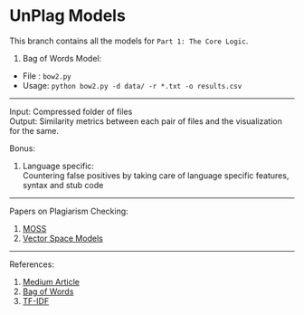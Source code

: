 # UnPlag Models

This branch contains all the models for `Part 1: The Core Logic`.  
  
1. Bag of Words Model:
- File : `bow2.py`
- Usage: `python bow2.py -d data/ -r *.txt -o results.csv`
 
---

Input: Compressed folder of files  
Output: Similarity metrics between each pair of files and the visualization for the same.   

Bonus:  

1. Language specific:   
Countering false positives by taking care of language specific features, syntax and stub code  

---

Papers on Plagiarism Checking:  
1. [MOSS](http://theory.stanford.edu/~aiken/publications/papers/sigmod03.pdf)
2. [Vector Space Models](https://arxiv.org/ftp/arxiv/papers/1412/1412.7782.pdf)

---

References:  
1. [Medium Article](https://medium.com/@heerambavi/simple-plagiarism-detection-using-nlp-1ee60c4f1d48)
2. [Bag of Words](https://machinelearningmastery.com/gentle-introduction-bag-words-model/)
3. [TF-IDF](https://stackoverflow.com/questions/8897593/how-to-compute-the-similarity-between-two-text-documents)

